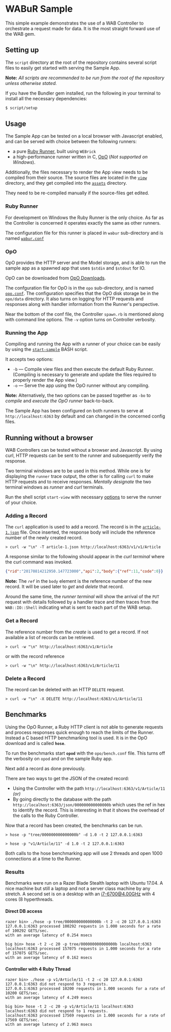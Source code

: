 # WABuR Sample

This simple example demonstrates the use of a WAB Controller to orchestrate
a request made for data. It is the most straight forward use of the WAB gem.

## Setting up

The `script` directory at the root of the repository contains several script
files to easily get started with serving the Sample App.

**Note:** *All scripts are recommended to be run from the root of the
repository unless otherwise stated.*

If you have the Bundler gem installed, run the following in your terminal to
install all the necessary dependencies:

```sh
$ script/setup
```

## Usage

The Sample App can be tested on a local browser with Javascript enabled, and
can be served with choice between the following runners:

  * a pure [Ruby Runner](#ruby-runner), built using `WEBrick`
  * a high-performance runner written in C, [OpO](#opo) (*Not supported on Windows*).

Additionally, the files necessary to render the App view needs to be compiled
from their source. The source files are located in the [`view`](../../view)
directory, and they get compiled into the [`assets`](../../view/pages/assets)
directory.

They need to be re-compiled manually if the source-files get edited.

### Ruby Runner

For development on Windows the Ruby Runner is the only choice. As far as the
Controller is concerned it operates exactly the same as other runners.

The configuration file for this runner is placed in `wabur` sub-directory
and is named [`wabur.conf`](wabur/wabur.conf)

### OpO

OpO provides the HTTP server and the Model storage, and is able to run the
sample app as a spawned app that uses `$stdin` and `$stdout` for IO.

OpO can be downloaded from
[OpO Downloads](http://www.opo.technology/download/index.html).

The confguration file for OpO is in the `opo` sub-directory, and is named
[`opo.conf`](opo/opo.conf). The configuration specifies that the OpO disk
storage be in the `opo/data` directory. It also turns on logging for HTTP
requests and responses along with handler information from the Runner's
perspective.

Near the bottom of the conf file, the Controller `spawn.rb` is mentioned
along with command line options. The `-v` option turns on Controller
verbosity.

### Running the App

Compiling and running the App with a runner of your choice can be easily
by using the [`start-sample`](../../script/start-sample) BASH script.

It accepts two options:

  * `-b` &mdash; Compile view files and then execute the default Ruby Runner.
    (Compiling is necessary to generate and update the files required to
    properly render the App view.)
  * `-o` &mdash; Serve the app using the OpO runner without any compiling.

  **Note:** Alternatively, the two options can be passed together as `-bo` to
            *compile* and *execute the OpO runner* back-to-back.

The Sample App has been configured on both runners to serve at
`http://localhost:6363` by default and can changed in the concerned config
files.


## Running without a browser

WAB Controllers can be tested without a browser and Javascript. By using curl,
HTTP requests can be sent to the runner and subsequently verify the response.

Two terminal windows are to be used in this method. While one is for displaying
the `runner` trace output, the other is for calling `curl` to make HTTP
requests and to receive responses. *Mentally designate* the two terminal
windows as *runner* and *curl* terminals.

Run the shell script `start-view` with necessary [options](#running-the-app) to
serve the runner of your choice.

### Adding a Record

The `curl` application is used to add a record. The record is in the
[`article-1.json`](article-1.json) file. Once inserted, the response body
will include the reference number of the newly created record.

```
> curl -w "\n" -T article-1.json http://localhost:6363/v1/v1/Article
```

A response similar to the following should appear in the *curl terminal* where
the curl command was invoked.

```json
{"rid":"20170814212950.147723000","api":2,"body":{"ref":11,"code":0}}
```

**Note:** The *`ref`* in the `body` element is the reference number of the new
record. It will be used later to *get* and *delete* that record.

Around the same time, the *runner terminal* will show the arrival of the `PUT`
request with details followed by a handler trace and then traces from the
`WAB::IO::Shell` indicating what is sent to each part of the WAB setup.

### Get a Record

The reference number from the *create* is used to get a record. If not available
a list of records can be retrieved.

```
> curl -w "\n" http://localhost:6363/v1/Article
```

or with the record reference

```
> curl -w "\n" http://localhost:6363/v1/Article/11
```

### Delete a Record

The record can be deleted with an HTTP `DELETE` request.

```
> curl -w "\n" -X DELETE http://localhost:6363/v1/Article/11
```

## Benchmarks

Using the OpO Runner, a Ruby HTTP client is not able to generate requests and
process responses quick enough to reach the limits of the Runner. Instead a C
based HTTP benchmarking tool is used. It is in the OpO download and is called
**`hose`**.

To run the benchmarks start **`opod`** with the `opo/bench.conf` file. This
turns off the verbosity on `opod` and on the sample Ruby app.

Next add a record as done previously.

There are two ways to get the JSON of the created record:
  * Using the Controller with the path `http://localhost:6363/v1/Article/11` *(or)*
  * By going directly to the database with the path
    `http://localhost:6363/json/000000000000000b` which uses the ref in hex to
    identify the record. This is interesting in that it shows the overhead of
    the calls to the Ruby Controller.

Now that a record has been created, the benchmarks can be run.

```
> hose -p "tree/000000000000000b" -d 1.0 -t 2 127.0.0.1:6363
```

```
> hose -p "v1/Article/11" -d 1.0 -t 2 127.0.0.1:6363
```

Both calls to the hose benchmarking app will use 2 threads and open 1000
connections at a time to the Runner.

### Results

Benchmarks were run on a Razer Blade Stealth laptop with Ubuntu 17.04. A nice
machine but still a laptop and not a server class machine by any stretch. A
second set is on a desktop with an i7-6700@4.00GHz with 4 cores (8
hyperthreads.

#### Direct DB access

```
razer bin> ./hose -p tree/000000000000000b -t 2 -c 20 127.0.0.1:6363
127.0.0.1:6363 processed 100292 requests in 1.000 seconds for a rate of 100292 GETS/sec.
with an average latency of 0.254 msecs

big bin> hose -t 2 -c 20 -p tree/000000000000000b localhost:6363
localhost:6363 processed 157075 requests in 1.000 seconds for a rate of 157075 GETS/sec.
with an average latency of 0.162 msecs

```

#### Controller with 4 Ruby Thread

```
razer bin> ./hose -p v1/Article/11 -t 2 -c 20 127.0.0.1:6363
127.0.0.1:6363 did not respond to 3 requests.
127.0.0.1:6363 processed 10200 requests in 1.000 seconds for a rate of 10200 GETS/sec.
with an average latency of 4.249 msecs

big bin> hose -t 2 -c 20 -p v1/Article/11 localhost:6363
localhost:6363 did not respond to 1 requests.
localhost:6363 processed 17569 requests in 1.000 seconds for a rate of 17569 GETS/sec.
with an average latency of 2.963 msecs

```
